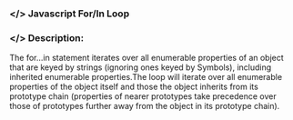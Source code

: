 ### </> Javascript For/In Loop

### </> Description:
The for...in statement iterates over all enumerable properties of an object that are keyed by strings (ignoring ones keyed by Symbols), including inherited enumerable properties.The loop will iterate over all enumerable properties of the object itself and those the object inherits from its prototype chain (properties of nearer prototypes take precedence over those of prototypes further away from the object in its prototype chain).
